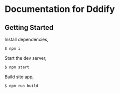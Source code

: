 # Documentation for Dddify

## Getting Started

Install dependencies,

```bash
$ npm i
```

Start the dev server,

```bash
$ npm start
```

Build site app,

```bash
$ npm run build
```

